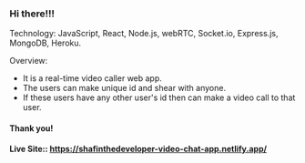 ### Hi there!!!

Technology: JavaScript, React, Node.js, webRTC, Socket.io, Express.js, MongoDB, Heroku.

Overview: 
- It is a real-time video caller web app.
- The users can make unique id and shear with anyone. 
- If these users have any other user's id then can make a video call to that user.


#### Thank you!
#### Live Site:: https://shafinthedeveloper-video-chat-app.netlify.app/
